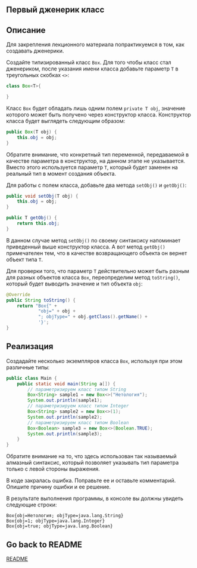 ## Первый дженерик класс

## Описание
Для закрепления лекционного материала попрактикуемся в том, как создавать дженерики.

Создайте типизированный класс `Box`. Для того чтобы класс стал дженериком, после указания имени класса добавьте параметр `T` в треугольных скобках `<>`:
```java
class Box<T>{ 

}
```

Класс `Box` будет обладать лишь одним полем `private T obj`, значение которого может быть получено через конструктор класса. Конструктор класса будет выглядеть следующим образом:
```java
public Box(T obj) {
    this.obj = obj;
}
```

Обратите внимание, что конкретный тип переменной, передаваемой в качестве параметра в конструктор, на данном этапе не указывается. Вместо этого используется параметр `T`, который будет заменен на реальный тип в момент создания объекта.

Для работы с полем класса, добавьте два метода `setObj()` и `getObj()`:
```java
public void setObj(T obj) {
    this.obj = obj;
}

public T getObj() {
    return this.obj;
}
```

В данном случае метод `setObj()` по своему синтаксису напоминает приведенный выше конструктор класса. А вот метод `getObj()` примечателен тем, что в качестве возвращающего объекта он вернет объект типа `T`.

Для проверки того, что параметр `T` действительно может быть разным для разных объектов класса `Box`, переопределим метод `toString()`, который будет выводить значение и тип объекта `obj`:
```java
@Override
public String toString() {
    return "Box{" +
            "obj=" + obj +
            "; objType=" + obj.getClass().getName() +
            '}';
}
```

## Реализация
Создадайте несколько экземпляров класса `Box`, используя при этом различные типы:
```java
public class Main {
    public static void main(String a[]) {
        // параметризируем класс типом String
        Box<String> sample1 = new Box<>("Нетология");
        System.out.println(sample1);
        // параметризируем класс типом Integer
        Box<String> sample2 = new Box<>(1);
        System.out.println(sample2);
        // параметризируем класс типом Boolean
        Box<Boolean> sample3 = new Box<>(Boolean.TRUE);
        System.out.println(sample3);
    }
}
```

Обратите внимание на то, что здесь использован так называемый алмазный синтаксис, который позволяет указывать тип параметра только с левой стороны выражения.

В коде закралась ошибка. Поправьте ее и оставьте комментарий. Опишите причину ошибки и ее решение.

В результате выполнения программы, в консоле вы должны увидеть следующие строки:
```
Box{obj=Нетология; objType=java.lang.String}
Box{obj=1; objType=java.lang.Integer}
Box{obj=true; objType=java.lang.Boolean}
```

## Go back to README
[README](./../../../README.md)